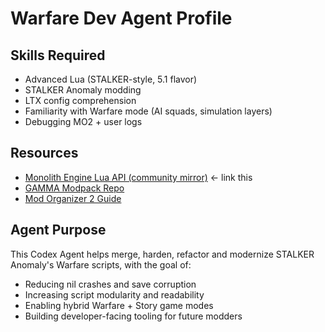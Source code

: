 # Warfare Dev Agent Profile

## Skills Required
- Advanced Lua (STALKER-style, 5.1 flavor)
- STALKER Anomaly modding
- LTX config comprehension
- Familiarity with Warfare mode (AI squads, simulation layers)
- Debugging MO2 + user logs

## Resources
- [Monolith Engine Lua API (community mirror)](https://github.com/revolucas/anomaly-api-docs) ← link this
- [GAMMA Modpack Repo](https://github.com/Grokitach/Stalker-GAMMA)
- [Mod Organizer 2 Guide](https://github.com/ModOrganizer2/modorganizer)

## Agent Purpose
This Codex Agent helps merge, harden, refactor and modernize STALKER Anomaly's Warfare scripts, with the goal of:
- Reducing nil crashes and save corruption
- Increasing script modularity and readability
- Enabling hybrid Warfare + Story game modes
- Building developer-facing tooling for future modders
